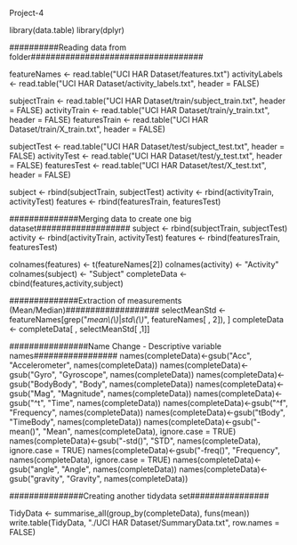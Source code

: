 Project-4
 
 library(data.table)
library(dplyr)

##########Reading data from folder###################################

featureNames <- read.table("UCI HAR Dataset/features.txt")
activityLabels <- read.table("UCI HAR Dataset/activity_labels.txt", header = FALSE)

subjectTrain <- read.table("UCI HAR Dataset/train/subject_train.txt", header = FALSE)
activityTrain <- read.table("UCI HAR Dataset/train/y_train.txt", header = FALSE)
featuresTrain <- read.table("UCI HAR Dataset/train/X_train.txt", header = FALSE)

subjectTest <- read.table("UCI HAR Dataset/test/subject_test.txt", header = FALSE)
activityTest <- read.table("UCI HAR Dataset/test/y_test.txt", header = FALSE)
featuresTest <- read.table("UCI HAR Dataset/test/X_test.txt", header = FALSE)

subject <- rbind(subjectTrain, subjectTest)
activity <- rbind(activityTrain, activityTest)
features <- rbind(featuresTrain, featuresTest)

##############Merging data to create one big dataset###################
subject <- rbind(subjectTrain, subjectTest)
activity <- rbind(activityTrain, activityTest)
features <- rbind(featuresTrain, featuresTest)

colnames(features) <- t(featureNames[2])
colnames(activity) <- "Activity"
colnames(subject) <- "Subject"
completeData <- cbind(features,activity,subject)

##############Extraction of measurements (Mean/Median)###################
selectMeanStd <- featureNames[grep("*mean\\(\\)*|*std\\(\\)*", featureNames[ , 2]), ]
completeData <- completeData[ , selectMeanStd[ ,1]]


################Name Change - Descriptive variable names#################
names(completeData)<-gsub("Acc", "Accelerometer", names(completeData))
names(completeData)<-gsub("Gyro", "Gyroscope", names(completeData))
names(completeData)<-gsub("BodyBody", "Body", names(completeData))
names(completeData)<-gsub("Mag", "Magnitude", names(completeData))
names(completeData)<-gsub("^t", "Time", names(completeData))
names(completeData)<-gsub("^f", "Frequency", names(completeData))
names(completeData)<-gsub("tBody", "TimeBody", names(completeData))
names(completeData)<-gsub("-mean()", "Mean", names(completeData), ignore.case = TRUE)
names(completeData)<-gsub("-std()", "STD", names(completeData), ignore.case = TRUE)
names(completeData)<-gsub("-freq()", "Frequency", names(completeData), ignore.case = TRUE)
names(completeData)<-gsub("angle", "Angle", names(completeData))
names(completeData)<-gsub("gravity", "Gravity", names(completeData))

###############Creating another tidydata set################

TidyData <- summarise_all(group_by(completeData), funs(mean))
write.table(TidyData, "./UCI HAR Dataset/SummaryData.txt", row.names = FALSE)

